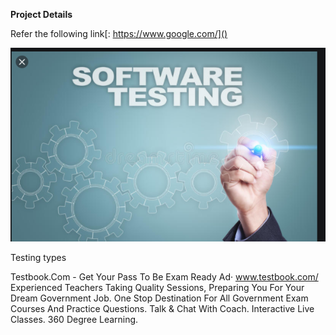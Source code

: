 **Project Details**

Refer the following link[: https://www.google.com/]()


![image.png](/.attachments/image-97a6e940-1e53-4108-a327-c7374ae2d088.png)


Testing types

Testbook.Com - Get Your Pass To Be Exam Ready
Ad·
www.testbook.com/
Experienced Teachers Taking Quality Sessions, Preparing You For Your Dream Government Job. One Stop Destination For All Government Exam Courses And Practice Questions. Talk & Chat With Coach. Interactive Live Classes. 360 Degree Learning.